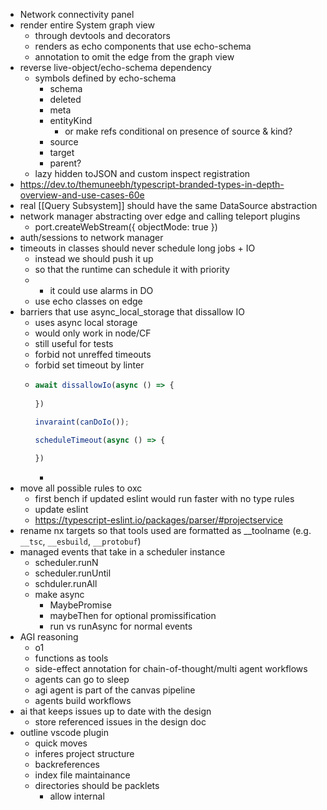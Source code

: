 - Network connectivity panel
- render entire System graph view
	- through devtools and decorators
	- renders as echo components that use echo-schema
	- annotation to omit the edge from the graph view
- reverse live-object/echo-schema dependency
	- symbols defined by echo-schema
		- schema
		- deleted
		- meta
		- entityKind
			- or make refs conditional on presence of source & kind?
		- source
		- target
		- parent?
	- lazy hidden toJSON and custom inspect registration
- https://dev.to/themuneebh/typescript-branded-types-in-depth-overview-and-use-cases-60e
- real [[Query Subsystem]] should have the same DataSource abstraction
- network manager abstracting over edge and calling teleport plugins
	- port.createWebStream({ objectMode: true })
- auth/sessions to network manager
- timeouts in classes should never schedule long jobs + IO
	- instead we should push it up
	- so that the runtime can schedule it with priority
	- + it could use alarms in DO
	- use echo classes on edge
- barriers that use async_local_storage that dissallow IO
	- uses async local storage
	- would only work in node/CF
	- still useful for tests
	- forbid not unreffed timeouts
	- forbid set timeout by linter
	- ```ts
	  await dissallowIo(async () => {
	    
	  })
	  
	  invaraint(canDoIo());
	  
	  scheduleTimeout(async () => {
	    
	  })
	  ```
		-
- move all possible rules to oxc
	- first bench if updated eslint would run faster with no type rules
	- update eslint
	- https://typescript-eslint.io/packages/parser/#projectservice
- rename nx targets so that tools used are formatted as __toolname (e.g. `__tsc`, `__esbuild`, `__protobuf`)
- managed events that take in a scheduler instance
	- scheduler.runN
	- scheduler.runUntil
	- schduler.runAll
	- make async
		- MaybePromise
		- maybeThen for optional promissification
		- run vs runAsync for normal events
- AGI reasoning
	- o1
	- functions as tools
	- side-effect annotation for chain-of-thought/multi agent workflows
	- agents can go to sleep
	- agi agent is part of the canvas pipeline
	- agents build workflows
- ai that keeps issues up to date with the design
	- store referenced issues in the design doc
- outline vscode plugin
	- quick moves
	- inferes project structure
	- backreferences
	- index file maintainance
	- directories should be packlets
		- allow internal